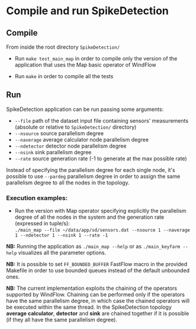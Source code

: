 # Compile and run SpikeDetection

## Compile
From inside the root directory `SpikeDetection/`

* Run `make test_main_map` in order to compile only the version of the application that uses the Map basic operator of WindFlow
<!--
* Run `make test_main_keyfarm` in order to compile only the version of the application that uses the Keyed Farm window-based operator of WindFlow
-->
* Run `make` in order to compile all the tests

## Run
SpikeDetection application can be run passing some arguments:<ul><li>`--file` path of the dataset input file containing sensors' measurements (absolute or relative to `SpikeDetection/` directory)</li><li>`--nsource` source parallelism degree</li><li>`--naverage` average calculator node parallelism degree</li><li>`--ndetector` detector node parallelism degree</li><li>`--nsink` sink parallelism degree</li><li>`--rate` source generation rate (-1 to generate at the max possible rate)</li></ul> Instead of specifying the parallelism degree for each single node, it's possible to use `--pardeg` parallelism degree in order to assign the same parallelism degree to all the nodes in the topology.

### Execution examples:
* Run the version with Map operator specifying explicitly the parallelism degree of all the nodes in the system and the generation rate (expressed in tuple/s): <br> `./main_map --file ~/data/app/sd/sensors.dat --nsource 1 --naverage 1 --ndetector 1 --nsink 1 --rate -1`
<!--
* Run the version with Keyed Farm operator specifying the same parallelism degree for all the nodes in the system and the generation rate (expressed in tuple/s): <br> `./main_keyfarm --file ~/data/app/sd/sensors.dat --pardeg 2 --rate 1000000`
-->
<b>NB:</b> Running the application as `./main_map --help` or as `./main_keyfarm --help` visualizes all the parameter options.

<b>NB:</b> It is possible to set `FF_BOUNDED_BUFFER` FastFlow macro in the provided Makefile in order to use bounded queues instead of the default unbounded ones.

<b>NB:</b> The current implementation exploits the chaining of the operators supported by WindFlow. Chaining can be performed only if the operators have the same parallelism degree, in which case the chained operators will be executed within the same thread. In the SpikeDetection topology <strong>average calculator</strong>, <strong>detector</strong> and <strong>sink</strong> are chained together if it is possible (if they all have the same parallelism degree).